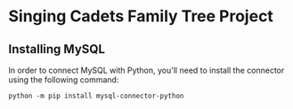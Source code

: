 # Singing Cadets Family Tree Project

## Installing MySQL
In order to connect MySQL with Python, you'll need to install the connector using the following command:
```
python -m pip install mysql-connector-python
```